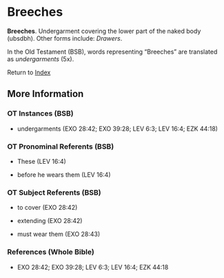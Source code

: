 # Breeches
**Breeches**. 
Undergarment covering the lower part of the naked body (ubsdbh). 
Other forms include: 
*Drawers*. 


In the Old Testament (BSB), words representing “Breeches” are translated as 
*undergarments* (5x). 




Return to [Index](00-Index.md)

## More Information

### OT Instances (BSB)

* undergarments (EXO 28:42; EXO 39:28; LEV 6:3; LEV 16:4; EZK 44:18)



### OT Pronominal Referents (BSB)

* These (LEV 16:4)

* before he wears them (LEV 16:4)



### OT Subject Referents (BSB)

* to cover (EXO 28:42)

* extending (EXO 28:42)

* must wear them (EXO 28:43)



### References (Whole Bible)

* EXO 28:42; EXO 39:28; LEV 6:3; LEV 16:4; EZK 44:18



